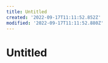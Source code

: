 ```yaml
---
title: Untitled
created: '2022-09-17T11:11:52.852Z'
modified: '2022-09-17T11:11:52.880Z'
---
```


# Untitled
